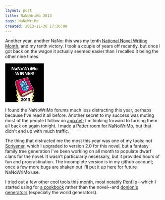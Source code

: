 ```yaml
---
layout: post
title: NaNoWriMo 2013
tags: NaNoWriMo
created: 2013-11-30 17:36:00
---
```

Another year, another NaNo:  this was my tenth [National Novel Writing Month](http://www.nanowrimo.org/), and my tenth victory.  I took a couple of years off recently, but once I got back on the wagon it actually seemed easier than I recalled it being the other nine times.

![nano 2013 winner](/files/pictures/nano2013-winner-square.png)

I found the NaNoWriMo forums much less distracting this year, perhaps because I've read it all before.  Another secret to my success was muting most of the people I follow on [app.net](http://app.net/); I'm looking forward to turning them all back on again tonight.  I made [a Patter room for NaNoWriMo](https://alpha.app.net/mcdemarco/post/13813635), but that didn't end up with much traffic.

The thing that distracted me the most this year was one of my tools:  not [Scrivener](http://www.literatureandlatte.com/scrivener.php), which I upgraded to version 2.0 for this novel, but a fantasy family tree generation I've been working on all month to populate dwarf clans for the novel.  It wasn't particularly necessary, but it provided hours of fun and procrastination.  The incomplete version is in my github account; once a few more bugs are shaken out I'll put it up here for future NaNoWriMo use.

I tried out a few other cool tools this month, most notably [Penflip](https://alpha.app.net/mcdemarco/post/14757994)--which I started using for [a cookbook](https://www.penflip.com/mcdemarco/the-new-kitchen-cookbook) rather than the novel--and [donjon's generators](http://donjon.bin.sh) (especially the world generators).
